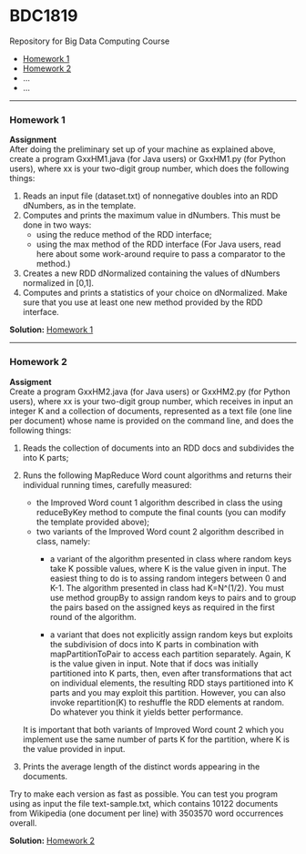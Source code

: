 # BDC1819
Repository for Big Data Computing Course
* [Homework 1](https://github.com/candeogi/BDC1819/blob/master/src/main/java/G32HM1.java)
* [Homework 2](https://github.com/candeogi/BDC1819/blob/master/src/main/java/G32HM2.java)
* ...
* ...
___

### Homework 1

**Assignment**  
After doing the preliminary set up of your machine as explained above, create a program GxxHM1.java (for Java users) or GxxHM1.py (for Python users), where xx is your two-digit group number, which does the following things:
1. Reads an input file (dataset.txt) of nonnegative doubles into an RDD dNumbers, as in the template.
2. Computes and prints the maximum value in dNumbers. This must be done in two ways:
    * using the reduce method of the RDD interface;
    * using the max method of the RDD interface (For Java users, read here about some work-around require to pass a comparator to the method.) 
3. Creates a new RDD dNormalized containing the values of dNumbers normalized in [0,1].
4. Computes and prints a statistics of your choice on dNormalized. Make sure that you use at least one new method provided by the RDD interface. 

**Solution:** [Homework 1](https://github.com/candeogi/BDC1819/blob/master/src/main/java/G32HM1.java)  
___
### Homework 2
**Assigment**  
Create a program GxxHM2.java (for Java users) or GxxHM2.py (for Python users), where xx is your two-digit group number, which receives in input an integer K and a collection of documents, represented as a text file (one line per document) whose name is provided on the command line, and does the following things:

1. Reads the collection of documents into an RDD docs and subdivides the into K parts;
2. Runs the following MapReduce Word count algorithms and returns their individual running times, carefully measured:
    * the Improved Word count 1 algorithm described in class the using reduceByKey method to compute the final counts (you can modify the template provided above);
    * two variants of the Improved Word count 2 algorithm described in class, namely:
        * a variant of the algorithm presented in class where random keys take K possible values, where K is the value given in input. The easiest thing to do is to assing random integers between 0 and K-1. The algorithm presented in class had K=N^(1/2). You must use method groupBy to assign random keys to pairs and to group the pairs based on the assigned keys as required in the first round of the algorithm.

        * a variant that does not explicitly assign random keys but exploits the subdivision of docs into K parts in combination with mapPartitionToPair to access each partition separately. Again, K is the value given in input. Note that if docs was initially partitioned into K parts, then, even after transformations that act on individual elements, the resulting RDD stays partitioned into K parts and you may exploit this partition. However, you can also invoke repartition(K) to reshuffle the RDD elements at random. Do whatever you think it yields better performance. 
    
    It is important that both variants of Improved Word count 2 which you implement use the same number of parts K for the partition, where K is the value provided in input. 
3. Prints the average length of the distinct words appearing in the documents. 

Try to make each version as fast as possible. You can test you program using as input the file text-sample.txt, which contains 10122 documents from Wikipedia (one document per line) with 3503570 word occurrences overall. 

**Solution:** [Homework 2](https://github.com/candeogi/BDC1819/blob/master/src/main/java/G32HM2.java)